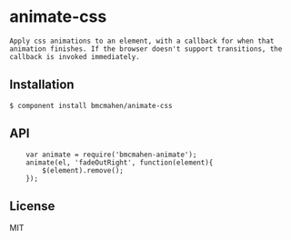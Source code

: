 
# animate-css

	Apply css animations to an element, with a callback for when that animation finishes. If the browser doesn't support transitions, the callback is invoked immediately.

## Installation

    $ component install bmcmahen/animate-css

## API

		var animate = require('bmcmahen-animate');
		animate(el, 'fadeOutRight', function(element){
			$(element).remove();
		});


## License

  MIT
